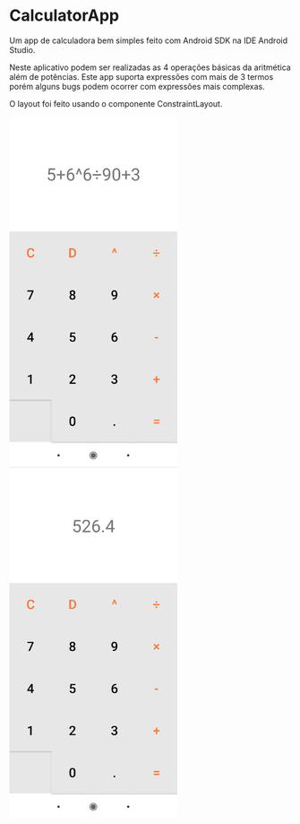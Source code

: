 # CalculatorApp

Um app de calculadora bem simples feito com Android SDK na IDE Android Studio.

Neste aplicativo podem ser realizadas as 4 operações básicas da aritmética além de potências. Este app suporta expressões com mais de 3 termos porém alguns bugs podem ocorrer com expressões mais complexas.

O layout foi feito usando o componente ConstraintLayout.

<img src="./pics/tela_1.jpg" width="300" />

<img src="./pics/tela_2.jpg" width="300" />
